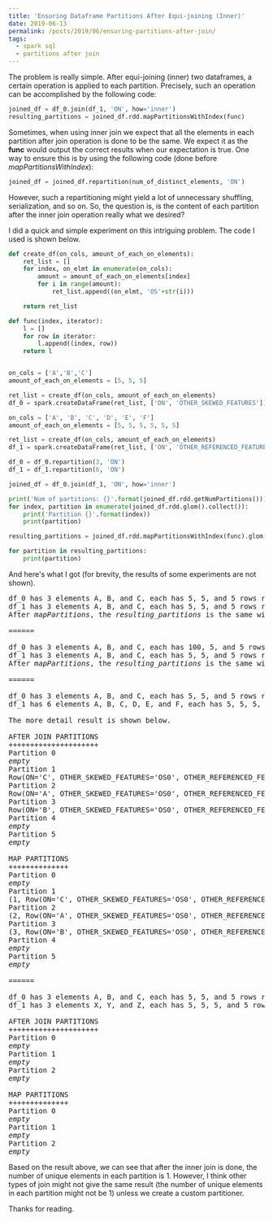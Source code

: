 ```yaml
---
title: 'Ensuring Dataframe Partitions After Equi-joining (Inner)'
date: 2019-06-13
permalink: /posts/2019/06/ensuring-partitions-after-join/
tags:
  - spark sql
  - partitions after join
---
```


The problem is really simple. After equi-joining (inner) two dataframes, a certain operation is applied to each partition. Precisely, such an operation can be accomplished by the following code:

```python
joined_df = df_0.join(df_1, 'ON', how='inner')
resulting_partitions = joined_df.rdd.mapPartitionsWithIndex(func)
```

Sometimes, when using inner join we expect that all the elements in each partition after join operation is done to be the same. We expect it as the <b>func</b> would output the correct results when our expectation is true. One way to ensure this is by using the following code (done before <i>mapPartitionsWithIndex</i>):

```python
joined_df = joined_df.repartition(num_of_distinct_elements, 'ON')
```

However, such a repartitioning might yield a lot of unnecessary shuffling, serialization, and so on. So, the question is, is the content of each partition after the inner join operation really what we desired?

I did a quick and simple experiment on this intriguing problem. The code I used is shown below.

```python
def create_df(on_cols, amount_of_each_on_elements):
	ret_list = []
	for index, on_elmt in enumerate(on_cols):
		amount = amount_of_each_on_elements[index]
		for i in range(amount):
			ret_list.append((on_elmt, 'OS'+str(i)))

	return ret_list

def func(index, iterator):
	l = []
	for row in iterator:
		l.append((index, row))
	return l


on_cols = ['A','B','C']
amount_of_each_on_elements = [5, 5, 5]

ret_list = create_df(on_cols, amount_of_each_on_elements)
df_0 = spark.createDataFrame(ret_list, ['ON', 'OTHER_SKEWED_FEATURES'])

on_cols = ['A', 'B', 'C', 'D', 'E', 'F']
amount_of_each_on_elements = [5, 5, 5, 5, 5, 5]

ret_list = create_df(on_cols, amount_of_each_on_elements)
df_1 = spark.createDataFrame(ret_list, ['ON', 'OTHER_REFERENCED_FEATURES'])

df_0 = df_0.repartition(3, 'ON')
df_1 = df_1.repartition(6, 'ON')

joined_df = df_0.join(df_1, 'ON', how='inner')

print('Num of partitions: {}'.format(joined_df.rdd.getNumPartitions()))
for index, partition in enumerate(joined_df.rdd.glom().collect()):
	print('Partition {}'.format(index))
	print(partition)

resulting_partitions = joined_df.rdd.mapPartitionsWithIndex(func).glom().collect()

for partition in resulting_partitions:
	print(partition)
```

And here's what I got (for brevity, the results of some experiments are not shown).

<pre>
df_0 has 3 elements A, B, and C, each has 5, 5, and 5 rows respectively (repartitioned to 3 partitions)
df_1 has 3 elements A, B, and C, each has 5, 5, and 5 rows respectively (repartitioned to 3 partitions)
After <i>mapPartitions</i>, the <i>resulting_partitions</i> is the same with the <i>joined_df</i>'s partitions.

======

df_0 has 3 elements A, B, and C, each has 100, 5, and 5 rows respectively (repartitioned to 3 partitions)
df_1 has 3 elements A, B, and C, each has 5, 5, and 5 rows respectively (repartitioned to 3 partitions)
After <i>mapPartitions</i>, the <i>resulting_partitions</i> is the same with the <i>joined_df</i>'s partitions.

======

df_0 has 3 elements A, B, and C, each has 5, 5, and 5 rows respectively (repartitioned to 3 partitions)
df_1 has 6 elements A, B, C, D, E, and F, each has 5, 5, 5, 5, and 5 rows respectively (repartitioned to 6 partitions)

The more detail result is shown below.

AFTER JOIN PARTITIONS
+++++++++++++++++++++
Partition 0
<i>empty</i>
Partition 1
Row(ON='C', OTHER_SKEWED_FEATURES='OS0', OTHER_REFERENCED_FEATURES='OS0'), Row(ON='C', OTHER_SKEWED_FEATURES='OS0', OTHER_REFERENCED_FEATURES='OS1'), Row(ON='C', OTHER_SKEWED_FEATURES='OS0', OTHER_REFERENCED_FEATURES='OS2'), Row(ON='C', OTHER_SKEWED_FEATURES='OS0', OTHER_REFERENCED_FEATURES='OS3'), Row(ON='C', OTHER_SKEWED_FEATURES='OS0', OTHER_REFERENCED_FEATURES='OS4'), Row(ON='C', OTHER_SKEWED_FEATURES='OS1', OTHER_REFERENCED_FEATURES='OS0'), Row(ON='C', OTHER_SKEWED_FEATURES='OS1', OTHER_REFERENCED_FEATURES='OS1'), Row(ON='C', OTHER_SKEWED_FEATURES='OS1', OTHER_REFERENCED_FEATURES='OS2'), Row(ON='C', OTHER_SKEWED_FEATURES='OS1', OTHER_REFERENCED_FEATURES='OS3'), Row(ON='C', OTHER_SKEWED_FEATURES='OS1', OTHER_REFERENCED_FEATURES='OS4'), Row(ON='C', OTHER_SKEWED_FEATURES='OS2', OTHER_REFERENCED_FEATURES='OS0'), Row(ON='C', OTHER_SKEWED_FEATURES='OS2', OTHER_REFERENCED_FEATURES='OS1'), Row(ON='C', OTHER_SKEWED_FEATURES='OS2', OTHER_REFERENCED_FEATURES='OS2'), Row(ON='C', OTHER_SKEWED_FEATURES='OS2', OTHER_REFERENCED_FEATURES='OS3'), Row(ON='C', OTHER_SKEWED_FEATURES='OS2', OTHER_REFERENCED_FEATURES='OS4'), Row(ON='C', OTHER_SKEWED_FEATURES='OS3', OTHER_REFERENCED_FEATURES='OS0'), Row(ON='C', OTHER_SKEWED_FEATURES='OS3', OTHER_REFERENCED_FEATURES='OS1'), Row(ON='C', OTHER_SKEWED_FEATURES='OS3', OTHER_REFERENCED_FEATURES='OS2'), Row(ON='C', OTHER_SKEWED_FEATURES='OS3', OTHER_REFERENCED_FEATURES='OS3'), Row(ON='C', OTHER_SKEWED_FEATURES='OS3', OTHER_REFERENCED_FEATURES='OS4'), Row(ON='C', OTHER_SKEWED_FEATURES='OS4', OTHER_REFERENCED_FEATURES='OS0'), Row(ON='C', OTHER_SKEWED_FEATURES='OS4', OTHER_REFERENCED_FEATURES='OS1'), Row(ON='C', OTHER_SKEWED_FEATURES='OS4', OTHER_REFERENCED_FEATURES='OS2'), Row(ON='C', OTHER_SKEWED_FEATURES='OS4', OTHER_REFERENCED_FEATURES='OS3'), Row(ON='C', OTHER_SKEWED_FEATURES='OS4', OTHER_REFERENCED_FEATURES='OS4')
Partition 2
Row(ON='A', OTHER_SKEWED_FEATURES='OS0', OTHER_REFERENCED_FEATURES='OS0'), Row(ON='A', OTHER_SKEWED_FEATURES='OS0', OTHER_REFERENCED_FEATURES='OS1'), Row(ON='A', OTHER_SKEWED_FEATURES='OS0', OTHER_REFERENCED_FEATURES='OS2'), Row(ON='A', OTHER_SKEWED_FEATURES='OS0', OTHER_REFERENCED_FEATURES='OS3'), Row(ON='A', OTHER_SKEWED_FEATURES='OS0', OTHER_REFERENCED_FEATURES='OS4'), Row(ON='A', OTHER_SKEWED_FEATURES='OS1', OTHER_REFERENCED_FEATURES='OS0'), Row(ON='A', OTHER_SKEWED_FEATURES='OS1', OTHER_REFERENCED_FEATURES='OS1'), Row(ON='A', OTHER_SKEWED_FEATURES='OS1', OTHER_REFERENCED_FEATURES='OS2'), Row(ON='A', OTHER_SKEWED_FEATURES='OS1', OTHER_REFERENCED_FEATURES='OS3'), Row(ON='A', OTHER_SKEWED_FEATURES='OS1', OTHER_REFERENCED_FEATURES='OS4'), Row(ON='A', OTHER_SKEWED_FEATURES='OS2', OTHER_REFERENCED_FEATURES='OS0'), Row(ON='A', OTHER_SKEWED_FEATURES='OS2', OTHER_REFERENCED_FEATURES='OS1'), Row(ON='A', OTHER_SKEWED_FEATURES='OS2', OTHER_REFERENCED_FEATURES='OS2'), Row(ON='A', OTHER_SKEWED_FEATURES='OS2', OTHER_REFERENCED_FEATURES='OS3'), Row(ON='A', OTHER_SKEWED_FEATURES='OS2', OTHER_REFERENCED_FEATURES='OS4'), Row(ON='A', OTHER_SKEWED_FEATURES='OS3', OTHER_REFERENCED_FEATURES='OS0'), Row(ON='A', OTHER_SKEWED_FEATURES='OS3', OTHER_REFERENCED_FEATURES='OS1'), Row(ON='A', OTHER_SKEWED_FEATURES='OS3', OTHER_REFERENCED_FEATURES='OS2'), Row(ON='A', OTHER_SKEWED_FEATURES='OS3', OTHER_REFERENCED_FEATURES='OS3'), Row(ON='A', OTHER_SKEWED_FEATURES='OS3', OTHER_REFERENCED_FEATURES='OS4'), Row(ON='A', OTHER_SKEWED_FEATURES='OS4', OTHER_REFERENCED_FEATURES='OS0'), Row(ON='A', OTHER_SKEWED_FEATURES='OS4', OTHER_REFERENCED_FEATURES='OS1'), Row(ON='A', OTHER_SKEWED_FEATURES='OS4', OTHER_REFERENCED_FEATURES='OS2'), Row(ON='A', OTHER_SKEWED_FEATURES='OS4', OTHER_REFERENCED_FEATURES='OS3'), Row(ON='A', OTHER_SKEWED_FEATURES='OS4', OTHER_REFERENCED_FEATURES='OS4')
Partition 3
Row(ON='B', OTHER_SKEWED_FEATURES='OS0', OTHER_REFERENCED_FEATURES='OS0'), Row(ON='B', OTHER_SKEWED_FEATURES='OS0', OTHER_REFERENCED_FEATURES='OS1'), Row(ON='B', OTHER_SKEWED_FEATURES='OS0', OTHER_REFERENCED_FEATURES='OS2'), Row(ON='B', OTHER_SKEWED_FEATURES='OS0', OTHER_REFERENCED_FEATURES='OS3'), Row(ON='B', OTHER_SKEWED_FEATURES='OS0', OTHER_REFERENCED_FEATURES='OS4'), Row(ON='B', OTHER_SKEWED_FEATURES='OS1', OTHER_REFERENCED_FEATURES='OS0'), Row(ON='B', OTHER_SKEWED_FEATURES='OS1', OTHER_REFERENCED_FEATURES='OS1'), Row(ON='B', OTHER_SKEWED_FEATURES='OS1', OTHER_REFERENCED_FEATURES='OS2'), Row(ON='B', OTHER_SKEWED_FEATURES='OS1', OTHER_REFERENCED_FEATURES='OS3'), Row(ON='B', OTHER_SKEWED_FEATURES='OS1', OTHER_REFERENCED_FEATURES='OS4'), Row(ON='B', OTHER_SKEWED_FEATURES='OS2', OTHER_REFERENCED_FEATURES='OS0'), Row(ON='B', OTHER_SKEWED_FEATURES='OS2', OTHER_REFERENCED_FEATURES='OS1'), Row(ON='B', OTHER_SKEWED_FEATURES='OS2', OTHER_REFERENCED_FEATURES='OS2'), Row(ON='B', OTHER_SKEWED_FEATURES='OS2', OTHER_REFERENCED_FEATURES='OS3'), Row(ON='B', OTHER_SKEWED_FEATURES='OS2', OTHER_REFERENCED_FEATURES='OS4'), Row(ON='B', OTHER_SKEWED_FEATURES='OS3', OTHER_REFERENCED_FEATURES='OS0'), Row(ON='B', OTHER_SKEWED_FEATURES='OS3', OTHER_REFERENCED_FEATURES='OS1'), Row(ON='B', OTHER_SKEWED_FEATURES='OS3', OTHER_REFERENCED_FEATURES='OS2'), Row(ON='B', OTHER_SKEWED_FEATURES='OS3', OTHER_REFERENCED_FEATURES='OS3'), Row(ON='B', OTHER_SKEWED_FEATURES='OS3', OTHER_REFERENCED_FEATURES='OS4'), Row(ON='B', OTHER_SKEWED_FEATURES='OS4', OTHER_REFERENCED_FEATURES='OS0'), Row(ON='B', OTHER_SKEWED_FEATURES='OS4', OTHER_REFERENCED_FEATURES='OS1'), Row(ON='B', OTHER_SKEWED_FEATURES='OS4', OTHER_REFERENCED_FEATURES='OS2'), Row(ON='B', OTHER_SKEWED_FEATURES='OS4', OTHER_REFERENCED_FEATURES='OS3'), Row(ON='B', OTHER_SKEWED_FEATURES='OS4', OTHER_REFERENCED_FEATURES='OS4')
Partition 4
<i>empty</i>
Partition 5
<i>empty</i>

MAP PARTITIONS
++++++++++++++
Partition 0
<i>empty</i>
Partition 1
(1, Row(ON='C', OTHER_SKEWED_FEATURES='OS0', OTHER_REFERENCED_FEATURES='OS0')), (1, Row(ON='C', OTHER_SKEWED_FEATURES='OS0', OTHER_REFERENCED_FEATURES='OS1')), (1, Row(ON='C', OTHER_SKEWED_FEATURES='OS0', OTHER_REFERENCED_FEATURES='OS2')), (1, Row(ON='C', OTHER_SKEWED_FEATURES='OS0', OTHER_REFERENCED_FEATURES='OS3')), (1, Row(ON='C', OTHER_SKEWED_FEATURES='OS0', OTHER_REFERENCED_FEATURES='OS4')), (1, Row(ON='C', OTHER_SKEWED_FEATURES='OS1', OTHER_REFERENCED_FEATURES='OS0')), (1, Row(ON='C', OTHER_SKEWED_FEATURES='OS1', OTHER_REFERENCED_FEATURES='OS1')), (1, Row(ON='C', OTHER_SKEWED_FEATURES='OS1', OTHER_REFERENCED_FEATURES='OS2')), (1, Row(ON='C', OTHER_SKEWED_FEATURES='OS1', OTHER_REFERENCED_FEATURES='OS3')), (1, Row(ON='C', OTHER_SKEWED_FEATURES='OS1', OTHER_REFERENCED_FEATURES='OS4')), (1, Row(ON='C', OTHER_SKEWED_FEATURES='OS2', OTHER_REFERENCED_FEATURES='OS0')), (1, Row(ON='C', OTHER_SKEWED_FEATURES='OS2', OTHER_REFERENCED_FEATURES='OS1')), (1, Row(ON='C', OTHER_SKEWED_FEATURES='OS2', OTHER_REFERENCED_FEATURES='OS2')), (1, Row(ON='C', OTHER_SKEWED_FEATURES='OS2', OTHER_REFERENCED_FEATURES='OS3')), (1, Row(ON='C', OTHER_SKEWED_FEATURES='OS2', OTHER_REFERENCED_FEATURES='OS4')), (1, Row(ON='C', OTHER_SKEWED_FEATURES='OS3', OTHER_REFERENCED_FEATURES='OS0')), (1, Row(ON='C', OTHER_SKEWED_FEATURES='OS3', OTHER_REFERENCED_FEATURES='OS1')), (1, Row(ON='C', OTHER_SKEWED_FEATURES='OS3', OTHER_REFERENCED_FEATURES='OS2')), (1, Row(ON='C', OTHER_SKEWED_FEATURES='OS3', OTHER_REFERENCED_FEATURES='OS3')), (1, Row(ON='C', OTHER_SKEWED_FEATURES='OS3', OTHER_REFERENCED_FEATURES='OS4')), (1, Row(ON='C', OTHER_SKEWED_FEATURES='OS4', OTHER_REFERENCED_FEATURES='OS0')), (1, Row(ON='C', OTHER_SKEWED_FEATURES='OS4', OTHER_REFERENCED_FEATURES='OS1')), (1, Row(ON='C', OTHER_SKEWED_FEATURES='OS4', OTHER_REFERENCED_FEATURES='OS2')), (1, Row(ON='C', OTHER_SKEWED_FEATURES='OS4', OTHER_REFERENCED_FEATURES='OS3')), (1, Row(ON='C', OTHER_SKEWED_FEATURES='OS4', OTHER_REFERENCED_FEATURES='OS4'))
Partition 2
(2, Row(ON='A', OTHER_SKEWED_FEATURES='OS0', OTHER_REFERENCED_FEATURES='OS0')), (2, Row(ON='A', OTHER_SKEWED_FEATURES='OS0', OTHER_REFERENCED_FEATURES='OS1')), (2, Row(ON='A', OTHER_SKEWED_FEATURES='OS0', OTHER_REFERENCED_FEATURES='OS2')), (2, Row(ON='A', OTHER_SKEWED_FEATURES='OS0', OTHER_REFERENCED_FEATURES='OS3')), (2, Row(ON='A', OTHER_SKEWED_FEATURES='OS0', OTHER_REFERENCED_FEATURES='OS4')), (2, Row(ON='A', OTHER_SKEWED_FEATURES='OS1', OTHER_REFERENCED_FEATURES='OS0')), (2, Row(ON='A', OTHER_SKEWED_FEATURES='OS1', OTHER_REFERENCED_FEATURES='OS1')), (2, Row(ON='A', OTHER_SKEWED_FEATURES='OS1', OTHER_REFERENCED_FEATURES='OS2')), (2, Row(ON='A', OTHER_SKEWED_FEATURES='OS1', OTHER_REFERENCED_FEATURES='OS3')), (2, Row(ON='A', OTHER_SKEWED_FEATURES='OS1', OTHER_REFERENCED_FEATURES='OS4')), (2, Row(ON='A', OTHER_SKEWED_FEATURES='OS2', OTHER_REFERENCED_FEATURES='OS0')), (2, Row(ON='A', OTHER_SKEWED_FEATURES='OS2', OTHER_REFERENCED_FEATURES='OS1')), (2, Row(ON='A', OTHER_SKEWED_FEATURES='OS2', OTHER_REFERENCED_FEATURES='OS2')), (2, Row(ON='A', OTHER_SKEWED_FEATURES='OS2', OTHER_REFERENCED_FEATURES='OS3')), (2, Row(ON='A', OTHER_SKEWED_FEATURES='OS2', OTHER_REFERENCED_FEATURES='OS4')), (2, Row(ON='A', OTHER_SKEWED_FEATURES='OS3', OTHER_REFERENCED_FEATURES='OS0')), (2, Row(ON='A', OTHER_SKEWED_FEATURES='OS3', OTHER_REFERENCED_FEATURES='OS1')), (2, Row(ON='A', OTHER_SKEWED_FEATURES='OS3', OTHER_REFERENCED_FEATURES='OS2')), (2, Row(ON='A', OTHER_SKEWED_FEATURES='OS3', OTHER_REFERENCED_FEATURES='OS3')), (2, Row(ON='A', OTHER_SKEWED_FEATURES='OS3', OTHER_REFERENCED_FEATURES='OS4')), (2, Row(ON='A', OTHER_SKEWED_FEATURES='OS4', OTHER_REFERENCED_FEATURES='OS0')), (2, Row(ON='A', OTHER_SKEWED_FEATURES='OS4', OTHER_REFERENCED_FEATURES='OS1')), (2, Row(ON='A', OTHER_SKEWED_FEATURES='OS4', OTHER_REFERENCED_FEATURES='OS2')), (2, Row(ON='A', OTHER_SKEWED_FEATURES='OS4', OTHER_REFERENCED_FEATURES='OS3')), (2, Row(ON='A', OTHER_SKEWED_FEATURES='OS4', OTHER_REFERENCED_FEATURES='OS4'))
Partition 3
(3, Row(ON='B', OTHER_SKEWED_FEATURES='OS0', OTHER_REFERENCED_FEATURES='OS0')), (3, Row(ON='B', OTHER_SKEWED_FEATURES='OS0', OTHER_REFERENCED_FEATURES='OS1')), (3, Row(ON='B', OTHER_SKEWED_FEATURES='OS0', OTHER_REFERENCED_FEATURES='OS2')), (3, Row(ON='B', OTHER_SKEWED_FEATURES='OS0', OTHER_REFERENCED_FEATURES='OS3')), (3, Row(ON='B', OTHER_SKEWED_FEATURES='OS0', OTHER_REFERENCED_FEATURES='OS4')), (3, Row(ON='B', OTHER_SKEWED_FEATURES='OS1', OTHER_REFERENCED_FEATURES='OS0')), (3, Row(ON='B', OTHER_SKEWED_FEATURES='OS1', OTHER_REFERENCED_FEATURES='OS1')), (3, Row(ON='B', OTHER_SKEWED_FEATURES='OS1', OTHER_REFERENCED_FEATURES='OS2')), (3, Row(ON='B', OTHER_SKEWED_FEATURES='OS1', OTHER_REFERENCED_FEATURES='OS3')), (3, Row(ON='B', OTHER_SKEWED_FEATURES='OS1', OTHER_REFERENCED_FEATURES='OS4')), (3, Row(ON='B', OTHER_SKEWED_FEATURES='OS2', OTHER_REFERENCED_FEATURES='OS0')), (3, Row(ON='B', OTHER_SKEWED_FEATURES='OS2', OTHER_REFERENCED_FEATURES='OS1')), (3, Row(ON='B', OTHER_SKEWED_FEATURES='OS2', OTHER_REFERENCED_FEATURES='OS2')), (3, Row(ON='B', OTHER_SKEWED_FEATURES='OS2', OTHER_REFERENCED_FEATURES='OS3')), (3, Row(ON='B', OTHER_SKEWED_FEATURES='OS2', OTHER_REFERENCED_FEATURES='OS4')), (3, Row(ON='B', OTHER_SKEWED_FEATURES='OS3', OTHER_REFERENCED_FEATURES='OS0')), (3, Row(ON='B', OTHER_SKEWED_FEATURES='OS3', OTHER_REFERENCED_FEATURES='OS1')), (3, Row(ON='B', OTHER_SKEWED_FEATURES='OS3', OTHER_REFERENCED_FEATURES='OS2')), (3, Row(ON='B', OTHER_SKEWED_FEATURES='OS3', OTHER_REFERENCED_FEATURES='OS3')), (3, Row(ON='B', OTHER_SKEWED_FEATURES='OS3', OTHER_REFERENCED_FEATURES='OS4')), (3, Row(ON='B', OTHER_SKEWED_FEATURES='OS4', OTHER_REFERENCED_FEATURES='OS0')), (3, Row(ON='B', OTHER_SKEWED_FEATURES='OS4', OTHER_REFERENCED_FEATURES='OS1')), (3, Row(ON='B', OTHER_SKEWED_FEATURES='OS4', OTHER_REFERENCED_FEATURES='OS2')), (3, Row(ON='B', OTHER_SKEWED_FEATURES='OS4', OTHER_REFERENCED_FEATURES='OS3')), (3, Row(ON='B', OTHER_SKEWED_FEATURES='OS4', OTHER_REFERENCED_FEATURES='OS4'))
Partition 4
<i>empty</i>
Partition 5
<i>empty</i>

======

df_0 has 3 elements A, B, and C, each has 5, 5, and 5 rows respectively (repartitioned to 3 partitions)
df_1 has 3 elements X, Y, and Z, each has 5, 5, 5, and 5 rows respectively (repartitioned to 3 partitions)

AFTER JOIN PARTITIONS
+++++++++++++++++++++
Partition 0
<i>empty</i>
Partition 1
<i>empty</i>
Partition 2
<i>empty</i>

MAP PARTITIONS
++++++++++++++
Partition 0
<i>empty</i>
Partition 1
<i>empty</i>
Partition 2
<i>empty</i>
</pre>

Based on the result above, we can see that after the inner join is done, the number of unique elements in each partition is 1. However, I think other types of join might not give the same result (the number of unique elements in each partition might not be 1) unless we create a custom partitioner.

Thanks for reading.
